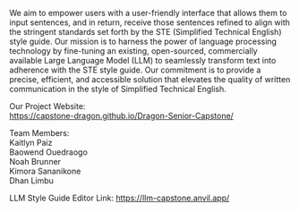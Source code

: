 We aim to empower users with a user-friendly interface that allows them to input sentences, and in return, receive those sentences refined to align with the stringent standards set forth by the STE (Simplified Technical English) style guide. Our mission is to harness the power of language processing technology by fine-tuning an existing, open-sourced, commercially available Large Language Model (LLM) to seamlessly transform text into adherence with the STE style guide. Our commitment is to provide a precise, efficient, and accessible solution that elevates the quality of written communication in the style of Simplified Technical English.

Our Project Website:    
https://capstone-dragon.github.io/Dragon-Senior-Capstone/

Team Members:   
Kaitlyn Paiz  
Baowend Ouedraogo  
Noah Brunner  
Kimora Sananikone  
Dhan Limbu  

LLM Style Guide Editor Link:
https://llm-capstone.anvil.app/


